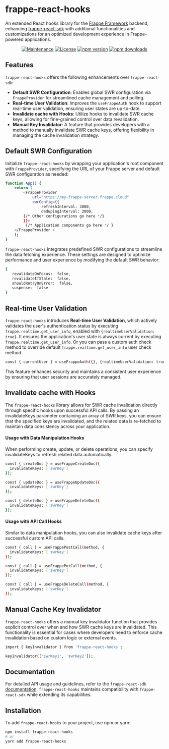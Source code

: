 
# frappe-react-hooks

An extended React hooks library for the [Frappe Framework](https://frappeframework.com) backend, enhancing [frappe-react-sdk](https://github.com/nikkothari22/frappe-react-sdk) with additional functionalities and customizations for an optimized development experience in Frappe-powered applications.

<p align="center">
  <a href="https://github.com/DasunEdirisinghe/frappe-react-hooks"><img src="https://img.shields.io/maintenance/yes/2023?style=flat-square" alt="Maintenance" /></a>
  <a href="https://github.com/DasunEdirisinghe/frappe-react-hooks"><img src="https://img.shields.io/github/license/DasunEdirisinghe/frappe-react-hooks?style=flat-square" alt="License" /></a>
  <a href="https://www.npmjs.com/package/frappe-react-hooks"><img src="https://img.shields.io/npm/v/frappe-react-hooks?style=flat-square" alt="npm version" /></a>
  <a href="https://www.npmjs.com/package/frappe-react-hooks"><img src="https://img.shields.io/npm/dw/frappe-react-hooks?style=flat-square" alt="npm downloads" /></a>
</p>

## Features

`frappe-react-hooks` offers the following enhancements over `frappe-react-sdk`:

- **Default SWR Configuration**: Enables global SWR configuration via `FrappeProvider` for streamlined cache management and polling.
- **Real-time User Validation**: Improves the `useFrappeAuth` hook to support real-time user validation, ensuring user states are up-to-date.
- **Invalidate cache with Hooks**: Utilize hooks to invalidate SWR cache keys, allowing for fine-grained control over data revalidation.
- **Manual Key Invalidator**: A feature that provides developers with a method to manually invalidate SWR cache keys, offering flexibility in managing the cache invalidation strategy.

## Default SWR Configuration
Initialize `frappe-react-hooks` by wrapping your application's root component with `FrappeProvider`, specifying the URL of your Frappe server and default SWR configuration as needed:

```bash
function App() {
    return (
        <FrappeProvider
            url="https://my-frappe-server.frappe.cloud"
            swrConfig={{
                refreshInterval: 3000,
                dedupingInterval: 2000, 
		{/* Other configurations go here */} 
	    }}>
	     {/* Application components go here */ } 
	</FrappeProvider > 
    ); 
}
```
`frappe-react-hooks` integrates predefined SWR configurations to streamline the data fetching experience. These settings are designed to optimize performance and user experience by modifying the default SWR behavior:
```bash
{
   revalidateOnFocus:  false,
   revalidateIfStale:  false,
   shouldRetryOnError:  false,
   suspense:  false
}
```
## Real-time User Validation
`frappe-react-hooks` introduces **Real-time User Validation**, which actively validates the user's authentication status by executing   `frappe.realtime.get_user_info`, enabled with `{realtimeUserValidation: true}`. It ensures the application's user state is always current by executing `frappe.realtime.get_user_info`. Or you can pass a custom auth check method to override default `frappe.realtime.get_user_info` user check method
```bash
const { currentUser } = useFrappeAuth({}, {realtimeUserValidation: true, method: // Optional custom user check method});
```
This feature enhances security and maintains a consistent user experience by ensuring that user sessions are accurately managed.

## Invalidate cache with Hooks
The `frappe-react-hooks` library allows for SWR cache invalidation directly through specific hooks upon successful API calls. By passing an invalidateKeys parameter containing an array of SWR keys, you can ensure that the specified keys are invalidated, and the related data is re-fetched to maintain data consistency across your application.

#### Usage with Data Manipulation Hooks
When performing create, update, or delete operations, you can specify invalidateKeys to refresh related data automatically.
```bash
const { createDoc } = useFrappeCreateDoc({
  invalidateKeys: ['swrKey']
});

const { updateDoc } = useFrappeUpdateDoc({
  invalidateKeys: ['swrKey']
});

const { deleteDoc } = useFrappeDeleteDoc({
  invalidateKeys: ['swrKey']
});
```
#### Usage with API Call Hooks
Similar to data manipulation hooks, you can also invalidate cache keys after successful custom API calls.
```bash
const { call } = useFrappePostCall(method, {
  invalidateKeys: ['swrKey']
});

const { call } = useFrappePutCall(method, {
  invalidateKeys: ['swrKey']
});

const { call } = useFrappeDeleteCall(method, {
  invalidateKeys: ['swrKey']
});
```

## Manual Cache Key Invalidator
`frappe-react-hooks` offers a manual key invalidator function that provides explicit control over when and how SWR cache keys are invalidated. This functionality is essential for cases where developers need to enforce cache invalidation based on custom logic or external events.

```bash
import { keyInvalidator } from 'frappe-react-hooks';

keyInvalidator(['swrKey1', 'swrKey2']);
```

## Documentation
For detailed API usage and guidelines, refer to the `frappe-react-sdk` [documentation](https://github.com/nikkothari22/frappe-react-sdk). `frappe-react-hooks` maintains compatibility with `frappe-react-sdk` while extending its capabilities.

## Installation

To add `frappe-react-hooks` to your project, use npm or yarn:

```bash
npm install frappe-react-hooks
# or
yarn add frappe-react-hooks 
